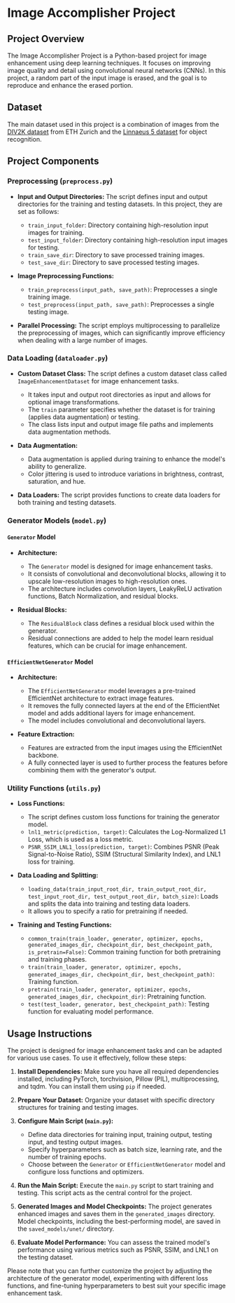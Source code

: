 # Image Accomplisher Project

## Project Overview

The Image Accomplisher Project is a Python-based project for image enhancement using deep learning techniques. It focuses on improving image quality and detail using convolutional neural networks (CNNs). In this project, a random part of the input image is erased, and the goal is to reproduce and enhance the erased portion.

## Dataset

The main dataset used in this project is a combination of images from the [DIV2K dataset](https://data.vision.ee.ethz.ch/cvl/DIV2K/) from ETH Zurich and the [Linnaeus 5 dataset](http://chaladze.com/l5/) for object recognition.

## Project Components

### Preprocessing (`preprocess.py`)

- **Input and Output Directories:** The script defines input and output directories for the training and testing datasets. In this project, they are set as follows:
  - `train_input_folder`: Directory containing high-resolution input images for training.
  - `test_input_folder`: Directory containing high-resolution input images for testing.
  - `train_save_dir`: Directory to save processed training images.
  - `test_save_dir`: Directory to save processed testing images.

- **Image Preprocessing Functions:**
  - `train_preprocess(input_path, save_path)`: Preprocesses a single training image.
  - `test_preprocess(input_path, save_path)`: Preprocesses a single testing image.

- **Parallel Processing:** The script employs multiprocessing to parallelize the preprocessing of images, which can significantly improve efficiency when dealing with a large number of images.

### Data Loading (`dataloader.py`)

- **Custom Dataset Class:** The script defines a custom dataset class called `ImageEnhancementDataset` for image enhancement tasks.
  - It takes input and output root directories as input and allows for optional image transformations.
  - The `train` parameter specifies whether the dataset is for training (applies data augmentation) or testing.
  - The class lists input and output image file paths and implements data augmentation methods.

- **Data Augmentation:**
  - Data augmentation is applied during training to enhance the model's ability to generalize.
  - Color jittering is used to introduce variations in brightness, contrast, saturation, and hue.

- **Data Loaders:** The script provides functions to create data loaders for both training and testing datasets.

### Generator Models (`model.py`)

#### `Generator` Model

- **Architecture:**
  - The `Generator` model is designed for image enhancement tasks.
  - It consists of convolutional and deconvolutional blocks, allowing it to upscale low-resolution images to high-resolution ones.
  - The architecture includes convolution layers, LeakyReLU activation functions, Batch Normalization, and residual blocks.

- **Residual Blocks:**
  - The `ResidualBlock` class defines a residual block used within the generator.
  - Residual connections are added to help the model learn residual features, which can be crucial for image enhancement.

#### `EfficientNetGenerator` Model

- **Architecture:**
  - The `EfficientNetGenerator` model leverages a pre-trained EfficientNet architecture to extract image features.
  - It removes the fully connected layers at the end of the EfficientNet model and adds additional layers for image enhancement.
  - The model includes convolutional and deconvolutional layers.

- **Feature Extraction:**
  - Features are extracted from the input images using the EfficientNet backbone.
  - A fully connected layer is used to further process the features before combining them with the generator's output.

### Utility Functions (`utils.py`)

- **Loss Functions:**
  - The script defines custom loss functions for training the generator model.
  - `lnl1_metric(prediction, target)`: Calculates the Log-Normalized L1 Loss, which is used as a loss metric.
  - `PSNR_SSIM_LNL1_loss(prediction, target)`: Combines PSNR (Peak Signal-to-Noise Ratio), SSIM (Structural Similarity Index), and LNL1 loss for training.

- **Data Loading and Splitting:**
  - `loading_data(train_input_root_dir, train_output_root_dir, test_input_root_dir, test_output_root_dir, batch_size)`: Loads and splits the data into training and testing data loaders.
  - It allows you to specify a ratio for pretraining if needed.

- **Training and Testing Functions:**
  - `common_train(train_loader, generator, optimizer, epochs, generated_images_dir, checkpoint_dir, best_checkpoint_path, is_pretrain=False)`: Common training function for both pretraining and training phases.
  - `train(train_loader, generator, optimizer, epochs, generated_images_dir, checkpoint_dir, best_checkpoint_path)`: Training function.
  - `pretrain(train_loader, generator, optimizer, epochs, generated_images_dir, checkpoint_dir)`: Pretraining function.
  - `test(test_loader, generator, best_checkpoint_path)`: Testing function for evaluating model performance.

## Usage Instructions

The project is designed for image enhancement tasks and can be adapted for various use cases. To use it effectively, follow these steps:

1. **Install Dependencies:** Make sure you have all required dependencies installed, including PyTorch, torchvision, Pillow (PIL), multiprocessing, and tqdm. You can install them using `pip` if needed.

2. **Prepare Your Dataset:** Organize your dataset with specific directory structures for training and testing images.

3. **Configure Main Script (`main.py`):**
   - Define data directories for training input, training output, testing input, and testing output images.
   - Specify hyperparameters such as batch size, learning rate, and the number of training epochs.
   - Choose between the `Generator` or `EfficientNetGenerator` model and configure loss functions and optimizers.

4. **Run the Main Script:** Execute the `main.py` script to start training and testing. This script acts as the central control for the project.

5. **Generated Images and Model Checkpoints:** The project generates enhanced images and saves them in the `generated_images` directory. Model checkpoints, including the best-performing model, are saved in the `saved_models/unet/` directory.

6. **Evaluate Model Performance:** You can assess the trained model's performance using various metrics such as PSNR, SSIM, and LNL1 on the testing dataset.

Please note that you can further customize the project by adjusting the architecture of the generator model, experimenting with different loss functions, and fine-tuning hyperparameters to best suit your specific image enhancement task.

